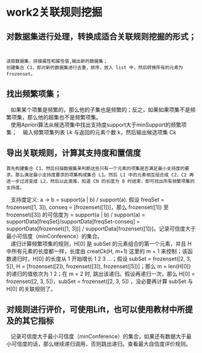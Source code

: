# work2关联规则挖掘  

## 对数据集进行处理，转换成适合关联规则挖掘的形式；  
    读取数据集，拼接属性和属性值,输出新的数据集；  
    创建集合 C1，即对新的数据集进行去重，排序，放入 list 中，然后转换所有的元素为 frozenset。  
## 找出频繁项集； 
    如果某个项集是频繁的，那么他的子集也是频繁的；反之，如果如果项集不是频繁项集，那么他的超集也不是频繁项集。  
    使用Apriori算法从候选项集中找出支持度support大于minSupport的频繁项集；
    输入频繁项集列表 Lk 与返回的元素个数 k，然后输出候选项集 Ck  

## 导出关联规则，计算其支持度和置信度  
    首先构建集合 C1，然后扫描数据集来判断这些只有一个元素的项集是否满足最小支持度的要求。那么满足最小支持度要求的项集构成集合 L1。然后 L1 中的元素相互组合成 C2，C2 再进一步过滤变成 L2，然后以此类推，知道 CN 的长度为 0 时结束，即可找出所有频繁项集的支持度。  
    支持度定义: a -> b = support(a | b) / support(a). 假设  freqSet = frozenset([1, 3]), conseq = [frozenset([1])]，那么 frozenset([1]) 至 frozenset([3]) 的可信度为 = support(a | b) / support(a) = supportData[freqSet]/supportData[freqSet-conseq] = supportData[frozenset([1, 3])] / supportData[frozenset([1])]。记录可信度大于最小可信度（minConference）的集合。  
    递归计算频繁项集的规则，H[0] 是 subSet 的元素组合的第一个元素，并且 H 中所有元素的长度都一样，长度由 creatCk(H, m+1) 这里的 m + 1 来控制；该函数递归时，H[0] 的长度从 1 开始增长 1 2 3 ...；假设 subSet = frozenset([2, 3, 5]), H = [frozenset([2]), frozenset([3]), frozenset([5])]；那么 m = len(H[0]) 的递归的值依次为 1 2；在 m = 2 时, 跳出该递归。假设再递归一次，那么 H[0] = frozenset([2, 3, 5])，subSet = frozenset([2, 3, 5]) ，没必要再计算 subSet 与 H[0] 的关联规则了。  
    
 
## 对规则进行评价，可使用Lift，也可以使用教材中所提及的其它指标  
    记录可信度大于最小可信度（minConference）的集合，如果还有数据大于最小可信度的话，那么继续递归调用，否则跳出递归。查看最大自信度评价规则。
